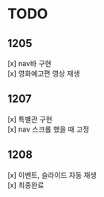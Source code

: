 # TODO

## 1205

[x] nav바 구현 <br>
[x] 영화예고편 영상 재생 <br>

## 1207
[x] 특별관 구현<br>
[x] nav 스크롤 했을 때 고정<br>

## 1208
[x] 이벤트, 슬라이드 자동 재생<br>
[x] 최종완료 <br>